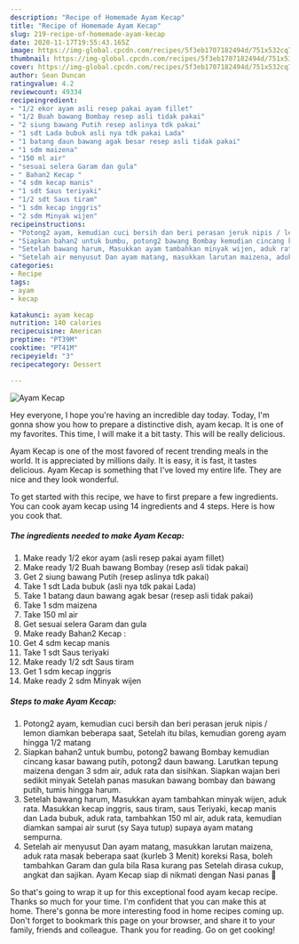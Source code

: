 ```yaml
---
description: "Recipe of Homemade Ayam Kecap"
title: "Recipe of Homemade Ayam Kecap"
slug: 219-recipe-of-homemade-ayam-kecap
date: 2020-11-17T19:55:43.165Z
image: https://img-global.cpcdn.com/recipes/5f3eb1707182494d/751x532cq70/ayam-kecap-foto-resep-utama.jpg
thumbnail: https://img-global.cpcdn.com/recipes/5f3eb1707182494d/751x532cq70/ayam-kecap-foto-resep-utama.jpg
cover: https://img-global.cpcdn.com/recipes/5f3eb1707182494d/751x532cq70/ayam-kecap-foto-resep-utama.jpg
author: Sean Duncan
ratingvalue: 4.2
reviewcount: 49334
recipeingredient:
- "1/2 ekor ayam asli resep pakai ayam fillet"
- "1/2 Buah bawang Bombay resep asli tidak pakai"
- "2 siung bawang Putih resep aslinya tdk pakai"
- "1 sdt Lada bubuk asli nya tdk pakai Lada"
- "1 batang daun bawang agak besar resep asli tidak pakai"
- "1 sdm maizena"
- "150 ml air"
- "sesuai selera Garam dan gula"
- " Bahan2 Kecap "
- "4 sdm kecap manis"
- "1 sdt Saus teriyaki"
- "1/2 sdt Saus tiram"
- "1 sdm kecap inggris"
- "2 sdm Minyak wijen"
recipeinstructions:
- "Potong2 ayam, kemudian cuci bersih dan beri perasan jeruk nipis / lemon diamkan beberapa saat, Setelah itu bilas, kemudian goreng ayam hingga 1/2 matang"
- "Siapkan bahan2 untuk bumbu, potong2 bawang Bombay kemudian cincang kasar bawang putih, potong2 daun bawang. Larutkan tepung maizena dengan 3 sdm air, aduk rata dan sisihkan. Siapkan wajan beri sedikit minyak Setelah panas masukan bawang bombay dan bawang putih, tumis hingga harum."
- "Setelah bawang harum, Masukkan ayam tambahkan minyak wijen, aduk rata. Masukkan kecap inggris, saus tiram, saus Teriyaki, kecap manis dan Lada bubuk, aduk rata, tambahkan 150 ml air, aduk rata, kemudian diamkan sampai air surut (sy Saya tutup) supaya ayam matang sempurna."
- "Setelah air menyusut Dan ayam matang, masukkan larutan maizena, aduk rata masak beberapa saat (kurleb 3 Menit) koreksi Rasa, boleh tambahkan Garam dan gula bila Rasa kurang pas Setelah dirasa cukup, angkat dan sajikan. Ayam Kecap siap di nikmati dengan Nasi panas 🤤"
categories:
- Recipe
tags:
- ayam
- kecap

katakunci: ayam kecap 
nutrition: 140 calories
recipecuisine: American
preptime: "PT39M"
cooktime: "PT41M"
recipeyield: "3"
recipecategory: Dessert

---
```



![Ayam Kecap](https://img-global.cpcdn.com/recipes/5f3eb1707182494d/751x532cq70/ayam-kecap-foto-resep-utama.jpg)

Hey everyone, I hope you're having an incredible day today. Today, I'm gonna show you how to prepare a distinctive dish, ayam kecap. It is one of my favorites. This time, I will make it a bit tasty. This will be really delicious.

Ayam Kecap is one of the most favored of recent trending meals in the world. It is appreciated by millions daily. It is easy, it is fast, it tastes delicious. Ayam Kecap is something that I've loved my entire life. They are nice and they look wonderful.




To get started with this recipe, we have to first prepare a few ingredients. You can cook ayam kecap using 14 ingredients and 4 steps. Here is how you cook that.

<!--inarticleads1-->

##### The ingredients needed to make Ayam Kecap:

1. Make ready 1/2 ekor ayam (asli resep pakai ayam fillet)
1. Make ready 1/2 Buah bawang Bombay (resep asli tidak pakai)
1. Get 2 siung bawang Putih (resep aslinya tdk pakai)
1. Take 1 sdt Lada bubuk (asli nya tdk pakai Lada)
1. Take 1 batang daun bawang agak besar (resep asli tidak pakai)
1. Take 1 sdm maizena
1. Take 150 ml air
1. Get sesuai selera Garam dan gula
1. Make ready  Bahan2 Kecap :
1. Get 4 sdm kecap manis
1. Take 1 sdt Saus teriyaki
1. Make ready 1/2 sdt Saus tiram
1. Get 1 sdm kecap inggris
1. Make ready 2 sdm Minyak wijen




<!--inarticleads2-->

##### Steps to make Ayam Kecap:

1. Potong2 ayam, kemudian cuci bersih dan beri perasan jeruk nipis / lemon diamkan beberapa saat, Setelah itu bilas, kemudian goreng ayam hingga 1/2 matang
1. Siapkan bahan2 untuk bumbu, potong2 bawang Bombay kemudian cincang kasar bawang putih, potong2 daun bawang. Larutkan tepung maizena dengan 3 sdm air, aduk rata dan sisihkan. Siapkan wajan beri sedikit minyak Setelah panas masukan bawang bombay dan bawang putih, tumis hingga harum.
1. Setelah bawang harum, Masukkan ayam tambahkan minyak wijen, aduk rata. Masukkan kecap inggris, saus tiram, saus Teriyaki, kecap manis dan Lada bubuk, aduk rata, tambahkan 150 ml air, aduk rata, kemudian diamkan sampai air surut (sy Saya tutup) supaya ayam matang sempurna.
1. Setelah air menyusut Dan ayam matang, masukkan larutan maizena, aduk rata masak beberapa saat (kurleb 3 Menit) koreksi Rasa, boleh tambahkan Garam dan gula bila Rasa kurang pas Setelah dirasa cukup, angkat dan sajikan. Ayam Kecap siap di nikmati dengan Nasi panas 🤤




So that's going to wrap it up for this exceptional food ayam kecap recipe. Thanks so much for your time. I'm confident that you can make this at home. There's gonna be more interesting food in home recipes coming up. Don't forget to bookmark this page on your browser, and share it to your family, friends and colleague. Thank you for reading. Go on get cooking!
